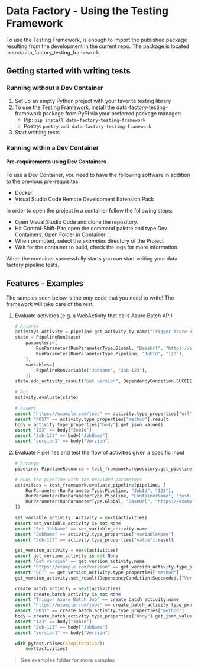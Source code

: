 
# Data Factory - Using the Testing Framework

To use the Testing Framework, is enough to import the published package resulting from the development
in the current repo.
The package is located in src/data_factory_testing_framework.

## Getting started with writing tests

### Running without a Dev Container

1. Set up an empty Python project with your favorite testing library
2. To use the Testing Framework, install the data-factory-testing-framework package from PyPI via your preferred package
    manager:
   * Pip: `pip install data-factory-testing-framework`
   * Poetry: `poetry add data-factory-testing-framework`
3. Start writting tests

### Running within a Dev Container

#### Pre-requirements using Dev Containers

To use a Dev Container, you need to have the following software in addition to the previous pre-requisites:

* Docker
* Visual Studio Code Remote Development Extension Pack

In order to open the project in a container follow the following steps:

* Open Visual Studio Code and clone the repository.
* Hit Control-Shift-P to open the command palette and type Dev Containers: Open Folder in Container ...
* When prompted, select the *examples* directory of the Project
* Wait for the container to build, check the logs for more information.

When the container successfully starts you can start writing your data factory pipeline tests.

## Features - Examples

The samples seen below is the *only* code that you need to write! The framework will take care of the rest.

1. Evaluate activities (e.g. a WebActivity that calls Azure Batch API)

    ```python
    # Arrange
    activity: Activity = pipeline.get_activity_by_name("Trigger Azure Batch Job")
    state = PipelineRunState(
        parameters=[
            RunParameter(RunParameterType.Global, "BaseUrl", "https://example.com"),
            RunParameter(RunParameterType.Pipeline, "JobId", "123"),
        ],
        variables=[
            PipelineRunVariable("JobName", "Job-123"),
        ])
    state.add_activity_result("Get version", DependencyCondition.SUCCEEDED, {"Version": "version1"})

    # Act
    activity.evaluate(state)

    # Assert
    assert "https://example.com/jobs" == activity.type_properties["url"].result
    assert "POST" == activity.type_properties["method"].result
    body = activity.type_properties["body"].get_json_value()
    assert "123" == body["JobId"]
    assert "Job-123" == body["JobName"]
    assert "version1" == body["Version"]
   ```

2. Evaluate Pipelines and test the flow of activities given a specific input

    ```python
    # Arrange
    pipeline: PipelineResource = test_framework.repository.get_pipeline_by_name("batch_job")

    # Runs the pipeline with the provided parameters
    activities = test_framework.evaluate_pipeline(pipeline, [
        RunParameter(RunParameterType.Pipeline, "JobId", "123"),
        RunParameter(RunParameterType.Pipeline, "ContainerName", "test-container"),
        RunParameter(RunParameterType.Global, "BaseUrl", "https://example.com"),
    ])

    set_variable_activity: Activity = next(activities)
    assert set_variable_activity is not None
    assert "Set JobName" == set_variable_activity.name
    assert "JobName" == activity.type_properties["variableName"]
    assert "Job-123" == activity.type_properties["value"].result

    get_version_activity = next(activities)
    assert get_version_activity is not None
    assert "Get version" == get_version_activity.name
    assert "https://example.com/version" == get_version_activity.type_properties["url"].result
    assert "GET" == get_version_activity.type_properties["method"]
    get_version_activity.set_result(DependencyCondition.Succeeded,{"Version": "version1"})

    create_batch_activity = next(activities)
    assert create_batch_activity is not None
    assert "Trigger Azure Batch Job" == create_batch_activity.name
    assert "https://example.com/jobs" == create_batch_activity.type_properties["url"].result
    assert "POST" == create_batch_activity.type_properties["method"]
    body = create_batch_activity.type_properties["body"].get_json_value()
    assert "123" == body["JobId"]
    assert "Job-123" == body["JobName"]
    assert "version1" == body["Version"]

    with pytest.raises(StopIteration):
        next(activities)
    ```

> See examples folder for more samples
